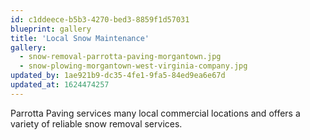 ```yaml
---
id: c1ddeece-b5b3-4270-bed3-8859f1d57031
blueprint: gallery
title: 'Local Snow Maintenance'
gallery:
  - snow-removal-parrotta-paving-morgantown.jpg
  - snow-plowing-morgantown-west-virginia-company.jpg
updated_by: 1ae921b9-dc35-4fe1-9fa5-84ed9ea6e67d
updated_at: 1624474257
---
```

Parrotta Paving services many local commercial locations and offers a variety of reliable snow removal services.